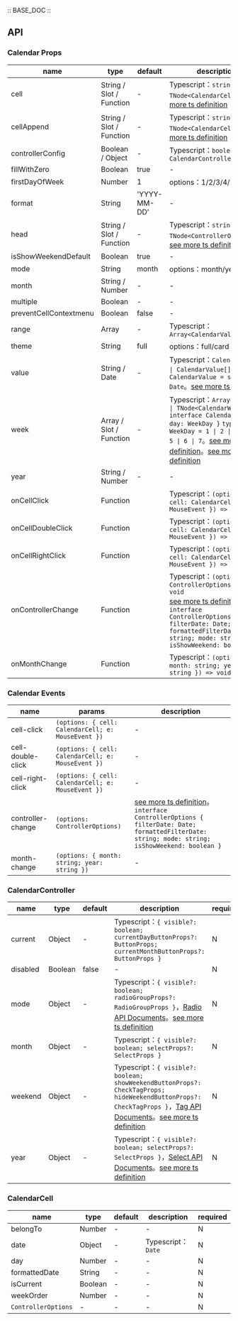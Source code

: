 :: BASE_DOC ::

## API### Calendar Props

name | type | default | description | required
-- | -- | -- | -- | --
cell | String / Slot / Function | - | Typescript：`string \| TNode<CalendarCell>`。[see more ts definition](https://github.com/Tencent/tdesign-vue-next/blob/develop/src/common.ts) | N
cellAppend | String / Slot / Function | - | Typescript：`string \| TNode<CalendarCell>`。[see more ts definition](https://github.com/Tencent/tdesign-vue-next/blob/develop/src/common.ts) | N
controllerConfig | Boolean / Object | - | Typescript：`boolean \| CalendarController` | N
fillWithZero | Boolean | true | \- | N
firstDayOfWeek | Number | 1 | options：1/2/3/4/5/6/7 | N
format | String | 'YYYY-MM-DD' | \- | N
head | String / Slot / Function | - | Typescript：`string \| TNode<ControllerOptions>`。[see more ts definition](https://github.com/Tencent/tdesign-vue-next/blob/develop/src/common.ts) | N
isShowWeekendDefault | Boolean | true | \- | N
mode | String | month | options：month/year | N
month | String / Number | - | \- | N
multiple | Boolean | - | \- | N
preventCellContextmenu | Boolean | false | \- | N
range | Array | - | Typescript：`Array<CalendarValue>` | N
theme | String | full | options：full/card | N
value | String / Date | - | Typescript：`CalendarValue \| CalendarValue[]` `type CalendarValue = string \| Date`。[see more ts definition](https://github.com/Tencent/tdesign-vue-next/tree/develop/src/calendar/type.ts) | N
week | Array / Slot / Function | - | Typescript：`Array<string> \| TNode<CalendarWeek>` `interface CalendarWeek { day: WeekDay }` `type WeekDay = 1 \| 2 \| 3 \| 4 \| 5 \| 6 \| 7`。[see more ts definition](https://github.com/Tencent/tdesign-vue-next/blob/develop/src/common.ts)。[see more ts definition](https://github.com/Tencent/tdesign-vue-next/tree/develop/src/calendar/type.ts) | N
year | String / Number | - | \- | N
onCellClick | Function |  | Typescript：`(options: { cell: CalendarCell; e: MouseEvent }) => void`<br/> | N
onCellDoubleClick | Function |  | Typescript：`(options: { cell: CalendarCell; e: MouseEvent }) => void`<br/> | N
onCellRightClick | Function |  | Typescript：`(options: { cell: CalendarCell; e: MouseEvent }) => void`<br/> | N
onControllerChange | Function |  | Typescript：`(options: ControllerOptions) => void`<br/>[see more ts definition](https://github.com/Tencent/tdesign-vue-next/tree/develop/src/calendar/type.ts)。<br/>`interface ControllerOptions { filterDate: Date; formattedFilterDate: string; mode: string; isShowWeekend: boolean }`<br/> | N
onMonthChange | Function |  | Typescript：`(options: { month: string; year: string }) => void`<br/> | N

### Calendar Events

name | params | description
-- | -- | --
cell-click | `(options: { cell: CalendarCell; e: MouseEvent })` | \-
cell-double-click | `(options: { cell: CalendarCell; e: MouseEvent })` | \-
cell-right-click | `(options: { cell: CalendarCell; e: MouseEvent })` | \-
controller-change | `(options: ControllerOptions)` | [see more ts definition](https://github.com/Tencent/tdesign-vue-next/tree/develop/src/calendar/type.ts)。<br/>`interface ControllerOptions { filterDate: Date; formattedFilterDate: string; mode: string; isShowWeekend: boolean }`<br/>
month-change | `(options: { month: string; year: string })` | \-

### CalendarController

name | type | default | description | required
-- | -- | -- | -- | --
current | Object | - | Typescript：`{ visible?: boolean; currentDayButtonProps?: ButtonProps; currentMonthButtonProps?: ButtonProps }` | N
disabled | Boolean | false | \- | N
mode | Object | - | Typescript：`{ visible?: boolean; radioGroupProps?: RadioGroupProps }`，[Radio API Documents](./radio?tab=api)。[see more ts definition](https://github.com/Tencent/tdesign-vue-next/tree/develop/src/calendar/type.ts) | N
month | Object | - | Typescript：`{ visible?: boolean; selectProps?: SelectProps }` | N
weekend | Object | - | Typescript：`{ visible?: boolean; showWeekendButtonProps?: CheckTagProps; hideWeekendButtonProps?: CheckTagProps }`，[Tag API Documents](./tag?tab=api)。[see more ts definition](https://github.com/Tencent/tdesign-vue-next/tree/develop/src/calendar/type.ts) | N
year | Object | - | Typescript：`{ visible?: boolean; selectProps?: SelectProps }`，[Select API Documents](./select?tab=api)。[see more ts definition](https://github.com/Tencent/tdesign-vue-next/tree/develop/src/calendar/type.ts) | N

### CalendarCell

name | type | default | description | required
-- | -- | -- | -- | --
belongTo | Number | - | \- | N
date | Object | - | Typescript：`Date` | N
day | Number | - | \- | N
formattedDate | String | - | \- | N
isCurrent | Boolean | - | \- | N
weekOrder | Number | - | \- | N
`ControllerOptions` | \- | - | \- | N
